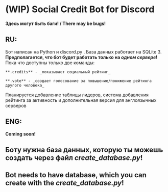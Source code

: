 # (WIP) Social Credit Bot for Discord

**Здесь могут быть баги! / There may be bugs!**
## RU:
  Бот написан на Python и discord.py . База данных работает на SQLite 3.
  **Предполагается, что бот будет работать только на _одном сервере_!**
  Пока что доступны только две команды:
    
    **.credits** - _показывает социальный рейтинг_
    
    **.vote** - _создает голосование за повышение/понижение рейтинга другого человека_
Планируется добавление таблицы лидеров, система добавления рейтинга за активность и дополнительная версия для англоязычных серверов

## ENG:
  **Coming soon!**

## Боту нужна база данных, которую ты можешь создать через файл **_create_database.py_**!

## Bot needs to have database, which you can create with the **_create_database.py_**!
